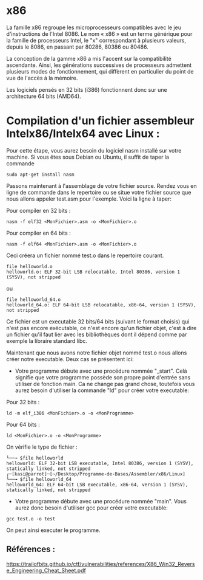 # x86

La famille x86 regroupe les microprocesseurs compatibles avec le jeu d'instructions de l'Intel 8086.
Le nom « x86 » est un terme générique pour la famille de processeurs Intel, le "x" correspondant à plusieurs valeurs, depuis le 8086, en passant par 80286, 80386 ou 80486.

La conception de la gamme x86 a mis l'accent sur la compatibilité ascendante. Ainsi, les générations successives de processeurs admettent plusieurs modes de fonctionnement, qui diffèrent en particulier du point de vue de l'accès à la mémoire.

Les logiciels pensés en 32 bits (i386) fonctionnent donc sur une architecture 64 bits (AMD64).

# Compilation d'un fichier assembleur Intelx86/Intelx64 avec Linux :

Pour cette étape, vous aurez besoin du logiciel nasm installé sur votre machine. Si vous êtes sous Debian ou Ubuntu, il suffit de taper la commande
```
sudo apt-get install nasm
```

Passons maintenant à l'assemblage de votre fichier source.
Rendez vous en ligne de commande dans le repertoire ou se situe votre fichier source que nous allons appeler test.asm pour l'exemple. Voici la ligne à taper:

Pour compiler en 32 bits :

```
nasm -f elf32 <MonFichier>.asm -o <MonFichier>.o
```
Pour compiler en 64 bits :
```
nasm -f elf64 <MonFichier>.asm -o <MonFichier>.o
```

Ceci créera un fichier nommé test.o dans le repertoire courant. 
```
file helloworld.o
helloworld.o: ELF 32-bit LSB relocatable, Intel 80386, version 1 (SYSV), not stripped
```
ou
```
file helloworld_64.o 
helloworld_64.o: ELF 64-bit LSB relocatable, x86-64, version 1 (SYSV), not stripped
```

Ce fichier est un executable 32 bits/64 bits (suivant le format choisis) qui n'est pas encore exécutable, ce n'est encore qu'un fichier objet, c'est à dire un fichier qu'il faut lier avec les bibliothèques dont il dépend comme par exemple la libraire standard libc.

Maintenant que nous avons notre fichier objet nommé test.o nous allons créer notre executable.
Deux cas se présentent ici:
- Votre programme débute avec une procédure nommée "_start". Celà signifie que votre programme possède son propre point d'entrée sans utiliser de fonction main. Ca ne change pas grand chose, toutefois vous aurez besoin d'utiliser la commande "ld" pour créer votre executable:

Pour 32 bits :
```
ld -m elf_i386 <MonFichier>.o -o <MonProgramme>
```
Pour 64 bits :
```
ld <MonFichier>.o -o <MonProgramme>
```

On vérifie le type de fichier :
```
└──╼ $file helloworld
helloworld: ELF 32-bit LSB executable, Intel 80386, version 1 (SYSV), statically linked, not stripped
┌─[kasi@parrot]─[~/Desktop/Programme-de-Bases/Assembler/x86/Linux]
└──╼ $file helloworld_64
helloworld_64: ELF 64-bit LSB executable, x86-64, version 1 (SYSV), statically linked, not stripped
```

- Votre programme débute avec une procédure nommée "main". Vous aurez donc besoin d'utiliser gcc pour créer votre executable:
```
gcc test.o -o test
```


On peut ainsi executer le programme.

## Références :
https://trailofbits.github.io/ctf/vulnerabilities/references/X86_Win32_Reverse_Engineering_Cheat_Sheet.pdf

